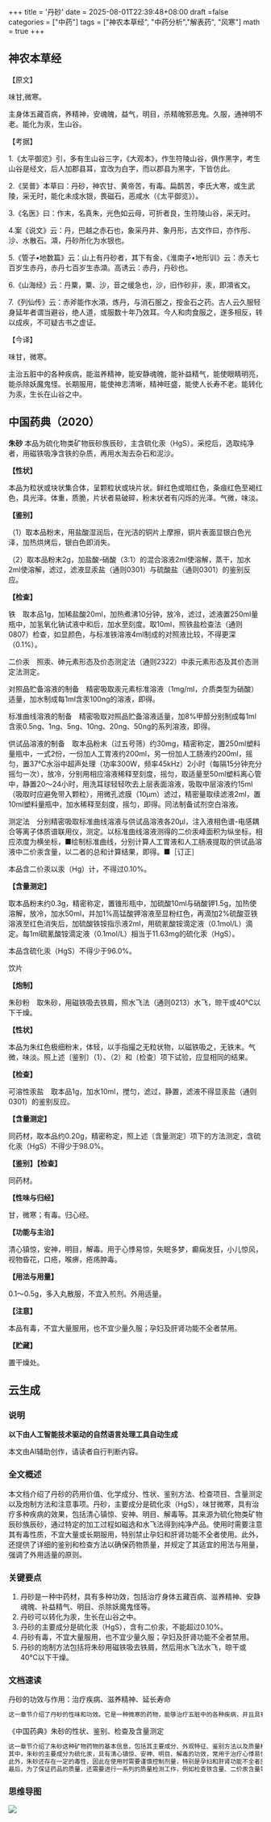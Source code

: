 +++
title = '丹砂'
date = 2025-08-01T22:39:48+08:00
draft =false
categories = ["中药"]
tags = ["神农本草经", "中药分析","解表药", "风寒"]
math = true
+++


## 神农本草经

【原文】

味甘,微寒。

主身体五藏百病，养精神，安魂魄，益气，明目，杀精魄邪恶鬼。久服，通神明不老。能化为汞，生山谷。

【考据】

1.《太平御览》引，多有生山谷三字，《大观本》，作生符陵山谷，俱作黑字，考生山谷是经文，后人加郡县耳，宜改为白字，而以郡县为黑字，下皆仿此。

2.《吴普》本草曰：丹砂，神农甘、黄帝苦，有毒。扁鹊苦，李氏大寒，或生武陵，采无时，能化未成水银，畏磁石，恶咸水（《太平御览》）。

3.《名医》曰：作末，名真朱，光色如云母，可折者良，生符陵山谷，采无时。

4.案《说文》云：丹，巴越之赤石也，象采丹井、象丹形，古文作曰，亦作彤、沙、水散石。澒，丹砂所化为水银也。

5.《管子•地数篇》云：山上有丹砂者，其下有金，《淮南子•地形训》云：赤夭七百岁生赤丹，赤丹七百岁生赤澒。高诱云：赤丹，丹砂也。

6.《山海经》云：丹粟，粟、沙，音之缓急也，沙，旧作砂非，汞，即澒省文。

7.《列仙传》云：赤斧能作水澒，炼丹，与消石服之，按金石之药。古人云久服轻身延年者谓当避谷，绝人道，或服数十年乃效耳。今人和肉食服之，遂多相反，转以成疾，不可疑古书之虚证。

【今译】

味甘，微寒。

主治五脏中的各种疾病，能滋养精神，能安静魂魄，能补益精气，能使眼睛明亮，能杀除妖魔鬼怪。长期服用，能使神志清晰，精神旺盛，能使人长寿不老。能转化为汞，生长在山谷之中。

## 中国药典（2020）

**朱砂**
本品为硫化物类矿物辰砂族辰砂，主含硫化汞（HgS）。采挖后，选取纯净者，用磁铁吸净含铁的杂质，再用水淘去杂石和泥沙。

**【性状】**

本品为粒状或块状集合体，呈颗粒状或块片状。鲜红色或暗红色，条痕红色至褐红色，具光泽。体重，质脆，片状者易破碎，粉末状者有闪烁的光泽。气微，味淡。

**【鉴别】**

（1）取本品粉末，用盐酸湿润后，在光洁的铜片上摩擦，铜片表面显银白色光泽，加热烘烤后，银白色即消失。

（2）取本品粉末2g，加盐酸-硝酸（3:1）的混合溶液2ml使溶解，蒸干，加水2ml使溶解，滤过，滤液显汞盐（通则0301）与硫酸盐（通则0301）的鉴别反应。

**【检查】**

铁　取本品1g，加稀盐酸20ml，加热煮沸10分钟，放冷，滤过，滤液置250ml量瓶中，加氢氧化钠试液中和后，加水至刻度。取10ml，照铁盐检查法（通则0807）检查，如显颜色，与标准铁溶液4ml制成的对照液比较，不得更深（0.1%）。

二价汞　照汞、砷元素形态及价态测定法（通则2322）中汞元素形态及其价态测定法测定。

对照品贮备溶液的制备　精密吸取汞元素标准溶液（1mg/ml，介质类型为硝酸）适量，加水制成每1ml含汞100ng的溶液，即得。

标准曲线溶液的制备　精密吸取对照品贮备溶液适量，加8%甲醇分别制成每1ml含汞0.5ng、1ng、5ng、10ng、20ng、50ng的系列溶液，即得。

供试品溶液的制备　取本品粉末（过五号筛）约30mg，精密称定，置250ml塑料量瓶中，一式2份，一份加人工胃液约200ml，另一份加人工肠液约200ml，摇匀，置37℃水浴中超声处理（功率300W，频率45kHz）2小时（每隔15分钟充分摇匀一次），放冷，分别用相应溶液稀释至刻度，摇匀，取适量至50ml塑料离心管中，静置20～24小时，用洗耳球轻轻吹去上层表面溶液，吸取中层溶液约15ml（吸取时应避免带入颗粒），用微孔滤膜（10μm）滤过，精密量取续滤液2ml，置10ml塑料量瓶中，加水稀释至刻度，摇匀，即得。同法制备试剂空白溶液。

测定法　分别精密吸取标准曲线溶液与供试品溶液各20μl，注入液相色谱-电感耦合等离子体质谱联用仪，测定。以标准曲线溶液测得的二价汞峰面积为纵坐标，相应浓度为横坐标，■绘制标准曲线，分别计算人工胃液和人工肠液提取的供试品溶液中二价汞含量，以二者的总和计算结果，即得。■［订正］

本品含二价汞以汞（Hg）计，不得过0.10%。

**【含量测定】**

取本品粉末约0.3g，精密称定，置锥形瓶中，加硫酸10ml与硝酸钾1.5g，加热使溶解，放冷，加水50ml，并加1%高锰酸钾溶液至显粉红色，再滴加2%硫酸亚铁溶液至红色消失后，加硫酸铁铵指示液2ml，用硫氰酸铵滴定液（0.1mol/L）滴定。每1ml硫氰酸铵滴定液（0.1mol/L）相当于11.63mg的硫化汞（HgS）。

本品含硫化汞（HgS）不得少于96.0%。

饮片

**【炮制】**

朱砂粉　取朱砂，用磁铁吸去铁屑，照水飞法（通则0213）水飞，晾干或40℃以下干燥。

**【性状】**

本品为朱红色极细粉末，体轻，以手指撮之无粒状物，以磁铁吸之，无铁末。气微，味淡。照上述〔鉴别〕（1）、（2）和〔检查〕项下试验，应显相同的结果。

**【检查】**

可溶性汞盐　取本品1g，加水10ml，搅匀，滤过，静置，滤液不得显汞盐（通则0301）的鉴别反应。

**【含量测定】**

同药材，取本品约0.20g，精密称定，照上述〔含量测定〕项下的方法测定，含硫化汞（HgS）不得少于98.0%。

**【鉴别】【检查】**

同药材。

**【性味与归经】**

甘，微寒；有毒。归心经。

**【功能与主治】**

清心镇惊，安神，明目，解毒。用于心悸易惊，失眠多梦，癫痫发狂，小儿惊风，视物昏花，口疮，喉痹，疮疡肿毒。

**【用法与用量】**

0.1～0.5g，多入丸散服，不宜入煎剂。外用适量。

**【注意】**

本品有毒，不宜大量服用，也不宜少量久服；孕妇及肝肾功能不全者禁用。

**【贮藏】**

置干燥处。

## 云生成

### 说明

**以下由人工智能技术驱动的自然语言处理工具自动生成**

本文由AI辅助创作，请读者自行判断内容。

### 全文概述

本文档介绍了丹砂的药用价值、化学成分、性状、鉴别方法、检查项目、含量测定以及炮制方法和注意事项。丹砂，主要成分是硫化汞（HgS），味甘微寒，具有治疗多种疾病的效果，包括清心镇惊、安神、明目、解毒等。其来源为硫化物类矿物辰砂族辰砂，通过特定的加工过程如磁选和水飞法得到纯净产品。使用时需要注意其有毒性质，不宜大量或长期服用，特别禁止孕妇和肝肾功能不全者使用。此外，还提供了详细的鉴别和检查方法以确保药物质量，并规定了其适宜的用法与用量，强调了外用适量的原则。

### 关键要点

1. 丹砂是一种中药材，具有多种功效，包括治疗身体五藏百病、滋养精神、安静魂魄、补益精气、明目、杀除妖魔鬼怪等。
2. 丹砂可以转化为汞，生长在山谷之中。
3. 丹砂的主要成分是硫化汞（HgS），含有二价汞，不能超过0.10%。
4. 丹砂有毒，不宜大量服用，也不宜少量久服；孕妇及肝肾功能不全者禁用。
5. 丹砂的炮制方法包括将朱砂用磁铁吸去铁屑，然后用水飞法水飞，晾干或40℃以下干燥。

### 文档速读

丹砂的功效与作用：治疗疾病、滋养精神、延长寿命

```python
这一章节介绍了丹砂的性味和功效。它是一种微寒的药物，能够治疗五脏中的各种疾病，并且具有滋养精神、安静魂魄、补益精气、使眼睛明亮以及杀除妖魔鬼怪的功效。长期服用丹砂还能使人精神旺盛、长寿不老。此外，丹砂还可以转化为汞，并生长在山谷之中。需要注意的是，丹砂有毒，使用时需要谨慎。
```

《中国药典》朱砂的性状、鉴别、检查及含量测定

```python
这一章节介绍了朱砂这种矿物药物的基本信息，包括其主要成分、外观特征、鉴别方法以及质量检测等方面的内容。
其中，朱砂的主要成分为硫化汞，具有清心镇惊、安神、明目、解毒的功效，常用于治疗心悸易惊、失眠多梦等症状。
此外，朱砂还存在一定的毒性，因此在使用时需要谨慎控制剂量，特别是孕妇和肝肾功能不全者应该禁止使用。
最后，为了保证药品的质量，还需要进行一系列的质量检测工作，例如检查铁含量、二价汞含量等指标。
```

### 思维导图

![](D:\Dpan\BanGong\Markdown\总结\神农本草经\上篇\01丹砂\【脑图】01丹砂.jpeg)

